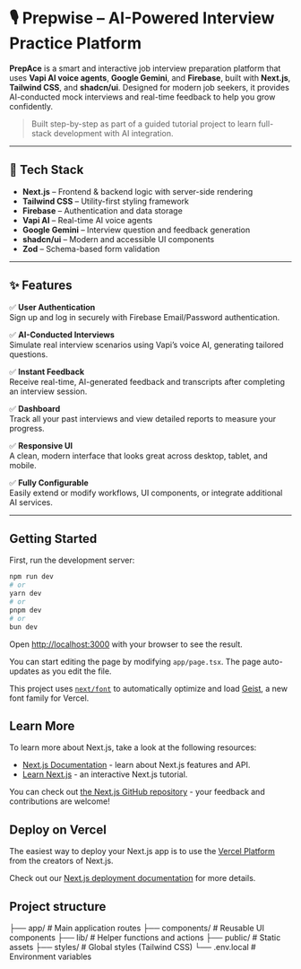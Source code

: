 # 🎙️ Prepwise – AI-Powered Interview Practice Platform

**PrepAce** is a smart and interactive job interview preparation platform that uses **Vapi AI voice agents**, **Google Gemini**, and **Firebase**, built with **Next.js**, **Tailwind CSS**, and **shadcn/ui**. Designed for modern job seekers, it provides AI-conducted mock interviews and real-time feedback to help you grow confidently.

> Built step-by-step as part of a guided tutorial project to learn full-stack development with AI integration.

---

## 🚀 Tech Stack

- **Next.js** – Frontend & backend logic with server-side rendering
- **Tailwind CSS** – Utility-first styling framework
- **Firebase** – Authentication and data storage
- **Vapi AI** – Real-time AI voice agents
- **Google Gemini** – Interview question and feedback generation
- **shadcn/ui** – Modern and accessible UI components
- **Zod** – Schema-based form validation

---

## ✨ Features

✅ **User Authentication**  
Sign up and log in securely with Firebase Email/Password authentication.

✅ **AI-Conducted Interviews**  
Simulate real interview scenarios using Vapi’s voice AI, generating tailored questions.

✅ **Instant Feedback**  
Receive real-time, AI-generated feedback and transcripts after completing an interview session.

✅ **Dashboard**  
Track all your past interviews and view detailed reports to measure your progress.

✅ **Responsive UI**  
A clean, modern interface that looks great across desktop, tablet, and mobile.

✅ **Fully Configurable**  
Easily extend or modify workflows, UI components, or integrate additional AI services.

---

## Getting Started

First, run the development server:

```bash
npm run dev
# or
yarn dev
# or
pnpm dev
# or
bun dev
```

Open [http://localhost:3000](http://localhost:3000) with your browser to see the result.

You can start editing the page by modifying `app/page.tsx`. The page auto-updates as you edit the file.

This project uses [`next/font`](https://nextjs.org/docs/app/building-your-application/optimizing/fonts) to automatically optimize and load [Geist](https://vercel.com/font), a new font family for Vercel.

## Learn More

To learn more about Next.js, take a look at the following resources:

- [Next.js Documentation](https://nextjs.org/docs) - learn about Next.js features and API.
- [Learn Next.js](https://nextjs.org/learn) - an interactive Next.js tutorial.

You can check out [the Next.js GitHub repository](https://github.com/vercel/next.js) - your feedback and contributions are welcome!

## Deploy on Vercel

The easiest way to deploy your Next.js app is to use the [Vercel Platform](https://vercel.com/new?utm_medium=default-template&filter=next.js&utm_source=create-next-app&utm_campaign=create-next-app-readme) from the creators of Next.js.

Check out our [Next.js deployment documentation](https://nextjs.org/docs/app/building-your-application/deploying) for more details.

## Project structure

├── app/ # Main application routes
├── components/ # Reusable UI components
├── lib/ # Helper functions and actions
├── public/ # Static assets
├── styles/ # Global styles (Tailwind CSS)
└── .env.local # Environment variables
